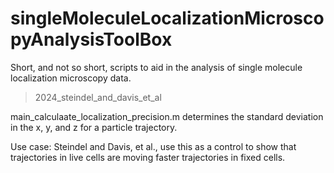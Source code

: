 # singleMoleculeLocalizationMicroscopyAnalysisToolBox
Short, and not so short, scripts to aid in the analysis of single molecule localization microscopy data.

>2024_steindel_and_davis_et_al

main_calculaate_localization_precision.m determines the standard deviation in the x, y, and z for a particle trajectory.

Use case: Steindel and Davis, et al., use this as a control to show that trajectories in live cells are moving faster trajectories in fixed cells.